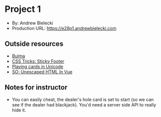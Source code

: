 # Project 1
+ By: Andrew Bielecki
+ Production URL: <https://e28p1.andrewbielecki.com>

## Outside resources
* [Bulma](https://bulma.io/)
* [CSS Tricks: Sticky Footer](https://css-tricks.com/couple-takes-sticky-footer/)
* [Playing cards in Unicode](https://en.wikipedia.org/wiki/Playing_cards_in_Unicode)
* [SO: Unescaped HTML In Vue](https://stackoverflow.com/questions/30877491/display-unescaped-html-in-vue-js)

## Notes for instructor
* You can easily cheat, the dealer's hole card is set to start 
(so we can see if the dealer had blackjack).  You'd need a server side API to really hide it.
